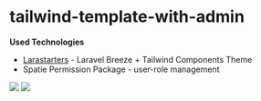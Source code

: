 # tailwind-template-with-admin

**Used Technologies**

- [Larastarters](https://github.com/LaravelDaily/Larastarters) - Laravel Breeze + Tailwind Components Theme
- Spatie Permission Package - user-role management
<img src="https://github.com/RustamjonUsmonov/tailwind-template-with-admin/blob/main/public/image/12.jpg">
<img src="https://github.com/RustamjonUsmonov/tailwind-template-with-admin/blob/main/public/image/24.jpg">
